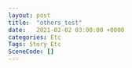 ```yaml
---
layout: post
title:  "others_test"
date:   2021-02-02 03:00:00 +0000
categories: Etc
Tags: Story Etc
SceneCode: []
---
```

